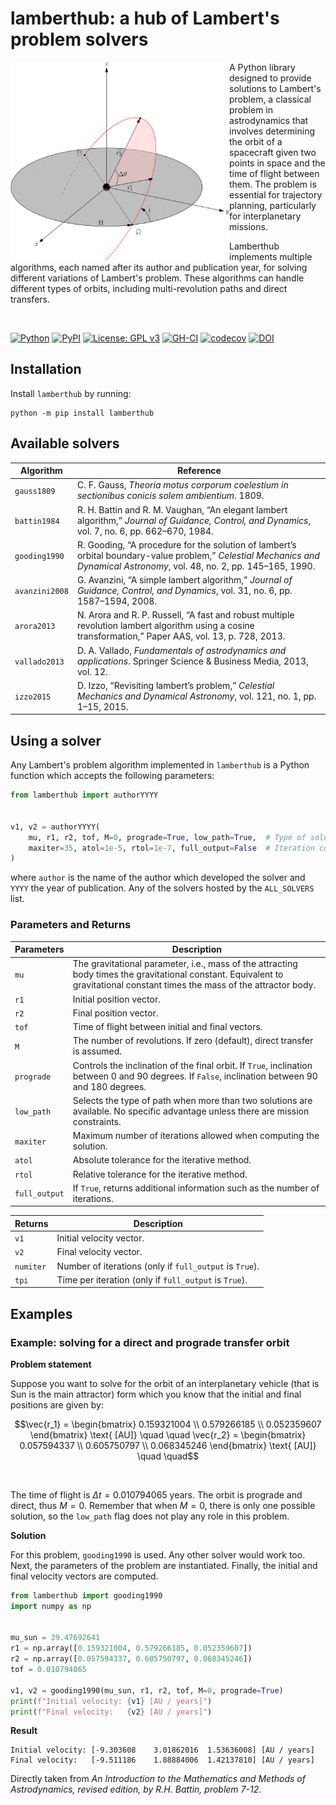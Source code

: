 # lamberthub: a hub of Lambert's problem solvers

<img align="left" width=350px src="https://github.com/jorgepiloto/lamberthub/raw/main/doc/source/_static/lamberts_problem_geometry.png"/>

A Python library designed to provide solutions to Lambert's problem, a
classical problem in astrodynamics that involves determining the orbit of a
spacecraft given two points in space and the time of flight between them. The
problem is essential for trajectory planning, particularly for interplanetary
missions.

Lamberthub implements multiple algorithms, each named after its author and
publication year, for solving different variations of Lambert's problem. These
algorithms can handle different types of orbits, including multi-revolution
paths and direct transfers.

<br>

[![Python](https://img.shields.io/pypi/pyversions/lamberthub?logo=pypi)](https://pypi.org/project/lamberthub/)
[![PyPI](https://img.shields.io/pypi/v/lamberthub.svg?logo=python&logoColor=white)](https://pypi.org/project/lamberthub/)
[![License: GPL v3](https://img.shields.io/badge/License-GPLv3-blue.svg)](https://www.gnu.org/licenses/gpl-3.0)
[![GH-CI](https://github.com/jorgepiloto/lamberthub/actions/workflows/ci_cd.yml/badge.svg)](https://github.com/jorgepiloto/lamberthub/actions/workflows/ci_cd.yml)
[![codecov](https://codecov.io/gh/jorgepiloto/lamberthub/branch/main/graph/badge.svg?token=3BY2J5AB8D)](https://codecov.io/gh/jorgepiloto/lamberthub)
[![DOI](https://zenodo.org/badge/364482782.svg)](https://zenodo.org/badge/latestdoi/364482782)


## Installation

Install `lamberthub` by running:

```console
python -m pip install lamberthub
```

## Available solvers

| Algorithm     | Reference                                                                                                                                               |
|---------------|---------------------------------------------------------------------------------------------------------------------------------------------------------|
| `gauss1809`   | C. F. Gauss, *Theoria motus corporum coelestium in sectionibus conicis solem ambientium*. 1809.                                                         |
| `battin1984`  | R. H. Battin and R. M. Vaughan, “An elegant lambert algorithm,” *Journal of Guidance, Control, and Dynamics*, vol. 7, no. 6, pp. 662–670, 1984.         |
| `gooding1990` | R. Gooding, “A procedure for the solution of lambert’s orbital boundary-value problem,” *Celestial Mechanics and Dynamical Astronomy*, vol. 48, no. 2, pp. 145–165, 1990. |
| `avanzini2008`| G. Avanzini, “A simple lambert algorithm,” *Journal of Guidance, Control, and Dynamics*, vol. 31, no. 6, pp. 1587–1594, 2008.                          |
| `arora2013`   | N. Arora and R. P. Russell, “A fast and robust multiple revolution lambert algorithm using a cosine transformation,” Paper AAS, vol. 13, p. 728, 2013.  |
| `vallado2013` | D. A. Vallado, *Fundamentals of astrodynamics and applications*. Springer Science & Business Media, 2013, vol. 12.                                       |
| `izzo2015`    | D. Izzo, “Revisiting lambert’s problem,” *Celestial Mechanics and Dynamical Astronomy*, vol. 121, no. 1, pp. 1–15, 2015.                                |

## Using a solver

Any Lambert's problem algorithm implemented in `lamberthub` is a Python function
which accepts the following parameters:

```python
from lamberthub import authorYYYY


v1, v2 = authorYYYY(
    mu, r1, r2, tof, M=0, prograde=True, low_path=True,  # Type of solution
    maxiter=35, atol=1e-5, rtol=1e-7, full_output=False  # Iteration config
)
```

where `author` is the name of the author which developed the solver and `YYYY`
the year of publication. Any of the solvers hosted by the `ALL_SOLVERS` list.

### Parameters and Returns

| Parameters    | Description |
|---------------|-------------|
| `mu`          | The gravitational parameter, i.e., mass of the attracting body times the gravitational constant. Equivalent to gravitational constant times the mass of the attractor body. |
| `r1`          | Initial position vector. |
| `r2`          | Final position vector. |
| `tof`         | Time of flight between initial and final vectors. |
| `M`           | The number of revolutions. If zero (default), direct transfer is assumed. |
| `prograde`    | Controls the inclination of the final orbit. If `True`, inclination between 0 and 90 degrees. If `False`, inclination between 90 and 180 degrees. |
| `low_path`    | Selects the type of path when more than two solutions are available. No specific advantage unless there are mission constraints. |
| `maxiter`     | Maximum number of iterations allowed when computing the solution. |
| `atol`        | Absolute tolerance for the iterative method. |
| `rtol`        | Relative tolerance for the iterative method. |
| `full_output` | If `True`, returns additional information such as the number of iterations. |

| Returns       | Description |
|---------------|-------------|
| `v1`          | Initial velocity vector. |
| `v2`          | Final velocity vector. |
| `numiter`     | Number of iterations (only if `full_output` is `True`). |
| `tpi`         | Time per iteration (only if `full_output` is `True`). |

## Examples

### Example: solving for a direct and prograde transfer orbit

**Problem statement**

Suppose you want to solve for the orbit of an interplanetary vehicle (that is
Sun is the main attractor) form which you know that the initial and final
positions are given by:

```math
\vec{r_1} = \begin{bmatrix} 0.159321004 \\ 0.579266185 \\ 0.052359607 \end{bmatrix} \text{ [AU]} \quad \quad
\vec{r_2} = \begin{bmatrix} 0.057594337 \\ 0.605750797 \\ 0.068345246 \end{bmatrix} \text{ [AU]} \quad \quad
```

<br>

The time of flight is $\Delta t = 0.010794065$ years. The orbit is
prograde and direct, thus $M=0$. Remember that when $M=0$, there is only one
possible solution, so the `low_path` flag does not play any role in this
problem.

**Solution**

For this problem, `gooding1990` is used. Any other solver would work too. Next,
the parameters of the problem are instantiated. Finally, the initial and final
velocity vectors are computed.

```python
from lamberthub import gooding1990
import numpy as np


mu_sun = 39.47692641
r1 = np.array([0.159321004, 0.579266185, 0.052359607])
r2 = np.array([0.057594337, 0.605750797, 0.068345246])
tof = 0.010794065

v1, v2 = gooding1990(mu_sun, r1, r2, tof, M=0, prograde=True)
print(f"Initial velocity: {v1} [AU / years]")
print(f"Final velocity:   {v2} [AU / years]")
```

**Result**

```console
Initial velocity: [-9.303608    3.01862016  1.53636008] [AU / years]
Final velocity:   [-9.511186    1.88884006  1.42137810] [AU / years]
```

Directly taken from *An Introduction to the Mathematics and Methods of
Astrodynamics, revised edition, by R.H. Battin, problem 7-12*.

